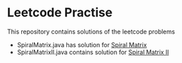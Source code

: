 # Leetcode Practise
This repository contains solutions of the leetcode problems

* SpiralMatrix.java has solution for [Spiral Matrix](https://leetcode.com/problems/spiral-matrix/#/description)
* SpiralMatrixII.java contains solution for [Spiral Matrix II](https://leetcode.com/problems/spiral-matrix-ii/)
  